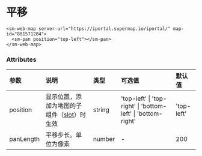 # 平移

<sm-iframe src="https://iclient.supermap.io/examples/component/components_pan_vue.html"></sm-iframe>

```vue
<sm-web-map server-url="https://iportal.supermap.io/iportal/" map-id="801571284">
  <sm-pan position="top-left"></sm-pan>
</sm-web-map>
```

### Attributes

| 参数      | 说明                                                                            | 类型   | 可选值                                                       | 默认值     |
| :-------- | :------------------------------------------------------------------------------ | :----- | :----------------------------------------------------------- | :--------- |
| position  | 显示位置，添加为地图的子组件（[slot](https://cn.vuejs.org/v2/api/#slot)）时生效 | string | 'top-left' \| 'top-right' \| 'bottom-left' \| 'bottom-right' | 'top-left' |
| panLength | 平移步长。单位为像素                                                                        | number | -                                                            | 200        |
